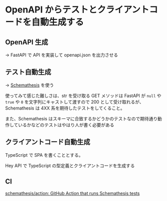 # OpenAPI からテストとクライアントコードを自動生成する

## OpenAPI 生成

→ FastAPI で API を実装して openapi.json を出力させる

## テスト自動生成

→ [Schemathesis](https://schemathesis.readthedocs.io/en/stable/) を使う

使ってみて感じた難しさは、str を受け取る GET メソッドは FastAPI が `null` や `true` や `0` を文字列にキャストして渡すので 200 として受け取れるが、Schemathesis は 4XX 系を期待したテストをしてくること。

また、Schemathesis はスキーマに合致するかどうかのテストなので期待通り動作しているかなどのテストはやはり人が書く必要がある

## クライアントコード自動生成

TypeScript で SPA を書くこととする。

Hey API で TypeScript の型定義とクライアントコードを生成する

## CI

[schemathesis/action: GitHub Action that runs Schemathesis tests](https://github.com/schemathesis/action)
